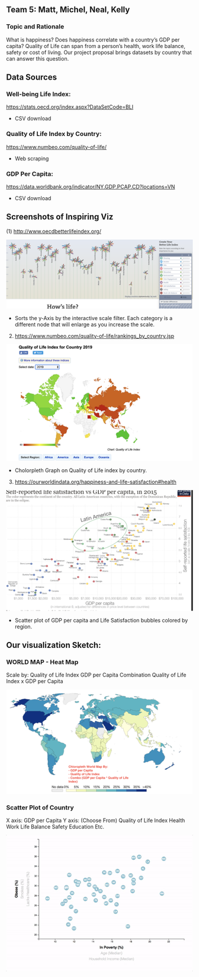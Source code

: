 ## Team 5: Matt, Michel, Neal, Kelly

### Topic and Rationale

What is happiness? Does happiness correlate with a country’s GDP per capita? Quality of Life can span from a person’s health, work life balance, safety or cost of living. Our project proposal brings datasets by country that can answer this question. 

## Data Sources

### Well-being Life Index:
https://stats.oecd.org/index.aspx?DataSetCode=BLI

* CSV download

### Quality of Life Index by Country:
https://www.numbeo.com/quality-of-life/ 

* Web scraping

### GDP Per Capita:
https://data.worldbank.org/indicator/NY.GDP.PCAP.CD?locations=VN

* CSV download


## Screenshots of Inspiring Viz

(1) http://www.oecdbetterlifeindex.org/

![betterlifeindex](Images/betterlifeindex.png)

* Sorts the y-Axis by the interactive scale filter. Each category is a different node that will enlarge as you increase the scale.

2) https://www.numbeo.com/quality-of-life/rankings_by_country.jsp

![qualityoflifeindex](Images/qualityoflifeindex.png)

* Cholorpleth Graph on Quality of Life index by country.


3) https://ourworldindata.org/happiness-and-life-satisfaction#health

![gdpscatterplot](Images/gdpscatterplot.png)

* Scatter plot of GDP per capita and Life Satisfaction bubbles colored by region.



## Our visualization Sketch:

### WORLD MAP - Heat Map

Scale by:
Quality of Life Index
GDP per Capita
Combination Quality of Life Index x GDP per Capita

![countrycholorpleth.png](Images/countrycholorpleth_v2.png)


### Scatter Plot of Country

X axis: GDP per Capita
Y axis: (Choose From)
Quality of Life Index
Health
Work Life Balance
Safety
Education
Etc.

![7-animated-scatter](Images/7-animated-scatter.gif)



